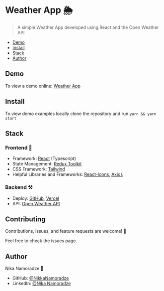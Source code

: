# Weather App 🌦️

> A simple Weather App developed using React and the Open Weather API

- [Demo](#demo)
- [Install](#install)
- [Stack](#stack)
- [Author](#author)

## Demo

To view a demo online: [Weather App](https://amindi-with-nikka.vercel.app/#/)

## Install

To view demo examples locally clone the repository and run `yarn && yarn start`

## Stack

### Frontend 🎨

- Framework: [React](https://reactjs.org/) (Typescript)
- State Management: [Redux Toolkit](https://redux-toolkit.js.org/)
- CSS Framework: [Tailwind](https://tailwindcss.com/)
- Helpful Libraries and Frameworks: [React-Icons](https://react-icons.github.io/react-icons/), [Axios](https://axios-http.com/docs/intro)

### Backend ⚒️

- Deploy: [GitHub](https://github.com/), [Vercel](https://vercel.com/)
- API: [Open Weather API](https://openweathermap.org/)

## Contributing

Contributions, issues, and feature requests are welcome! 🤝

Feel free to check the issues page.

## Author

Nika Namoradze 👤

- GitHub: [@NikkaNamoradze](https://github.com/NikkaNamoradze)
- LinkedIn: [@Nika Namoradze](https://www.linkedin.com/in/nika-namoradze-16495a258/)
